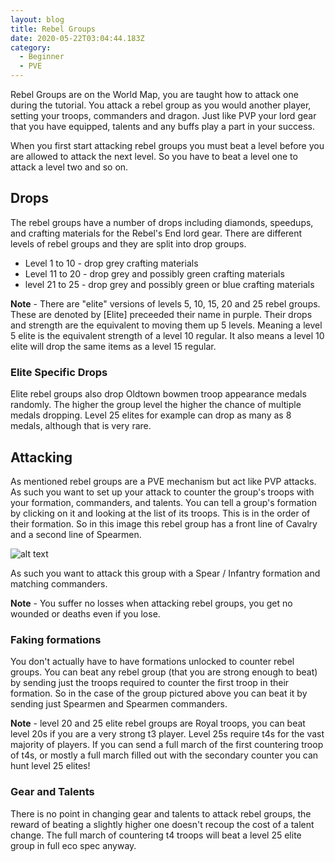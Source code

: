 ```yaml
---
layout: blog
title: Rebel Groups
date: 2020-05-22T03:04:44.183Z
category:
  - Beginner
  - PVE
---
```


Rebel Groups are on the World Map, you are taught how to attack one during the tutorial. You attack a rebel group as you would another player, setting your troops, commanders and dragon. Just like PVP your lord gear that you have equipped, talents and any buffs play a part in your success.

When you first start attacking rebel groups you must beat a level before you are allowed to attack the next level. So you have to beat a level one to attack a level two and so on.

## Drops

The rebel groups have a number of drops including diamonds, speedups, and crafting materials for the Rebel's End lord gear. There are different levels of rebel groups and they are split into drop groups.

* Level 1 to 10 - drop grey crafting materials
* Level 11 to 20 - drop grey and possibly green crafting materials
* level 21 to 25 - drop grey and possibly green or blue crafting materials

**Note** - There are "elite" versions of levels 5, 10, 15, 20 and 25 rebel groups. These are denoted by [Elite] preceeded their name in purple. Their drops and strength are the equivalent to moving them up 5 levels. Meaning a level 5 elite is the equivalent strength of a level 10 regular. It also means a level 10 elite will drop the same items as a level 15 regular.

### Elite Specific Drops

Elite rebel groups also drop Oldtown bowmen troop appearance medals randomly. The higher the group level the higher the chance of multiple medals dropping. Level 25 elites for example can drop as many as 8 medals, although that is very rare.

## Attacking 

As mentioned rebel groups are a PVE mechanism but act like PVP attacks. As such you want to set up your attack to counter the group's troops with your formation, commanders, and talents. You can tell a group's formation by clicking on it and looking at the list of its troops. This is in the order of their formation. So in this image this rebel group has a front line of Cavalry and a second line of Spearmen.

![alt text](formation.png "Rebel Group Formation")

As such you want to attack this group with a Spear / Infantry formation and matching commanders.

**Note** - You suffer no losses when attacking rebel groups, you get no wounded or deaths even if you lose.

### Faking formations

You don't actually have to have formations unlocked to counter rebel groups. You can beat any rebel group (that you are strong enough to beat) by sending just the troops required to counter the first troop in their formation. So in the case of the group pictured above you can beat it by sending just Spearmen and Spearmen commanders.

**Note** - level 20 and 25 elite rebel groups are Royal troops, you can beat level 20s if you are a very strong t3 player. Level 25s require t4s for the vast majority of players. If you can send a full march of the first countering troop of t4s, or mostly a full march filled out with the secondary counter you can hunt level 25 elites!

### Gear and Talents

There is no point in changing gear and talents to attack rebel groups, the reward of beating a slightly higher one doesn't recoup the cost of a talent change. The full march of countering t4 troops will beat a level 25 elite group in full eco spec anyway.